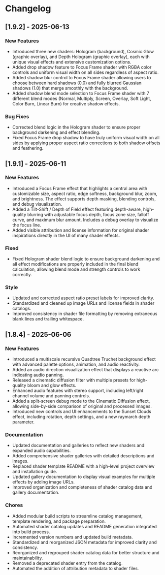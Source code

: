 # Changelog

## [1.9.2] - 2025-06-13

### New Features
- Introduced three new shaders: Hologram (background), Cosmic Glow (graphic overlay), and Depth Hologram (graphic overlay), each with unique visual effects and extensive customization options.
- Added drop shadow feature to Focus Frame shader with RGBA color controls and uniform visual width on all sides regardless of aspect ratio.
- Added shadow blur control to Focus Frame shader allowing users to choose between hard shadows (0.0) and fully blurred Gaussian shadows (1.0) that merge smoothly with the background.
- Added shadow blend mode selection to Focus Frame shader with 7 different blend modes (Normal, Multiply, Screen, Overlay, Soft Light, Color Burn, Linear Burn) for creative shadow effects.

### Bug Fixes
- Corrected blend logic in the Hologram shader to ensure proper background darkening and effect blending.
- Fixed Focus Frame drop shadow to have truly uniform visual width on all sides by applying proper aspect ratio corrections to both shadow offsets and feathering.

## [1.9.1] - 2025-06-11

### New Features
- Introduced a Focus Frame effect that highlights a central area with customizable size, aspect ratio, edge softness, background blur, zoom, and brightness. The effect supports depth masking, blending controls, and debug visualization.
- Added a Tilt-Shift / Depth of Field effect featuring depth-aware, high-quality blurring with adjustable focus depth, focus zone size, falloff curve, and maximum blur amount. Includes a debug overlay to visualize the focus line.
- Added visible attribution and license information for original shader inspirations directly in the UI of many shader effects.

### Fixed
- Fixed Hologram shader blend logic to ensure background darkening and all effect modifications are properly included in the final blend calculation, allowing blend mode and strength controls to work correctly.

### Style
- Updated and corrected aspect ratio preset labels for improved clarity.
- Standardized and cleaned up image URLs and license fields in shader catalogs.
- Improved consistency in shader file formatting by removing extraneous blank lines and trailing whitespace.

## [1.8.4] - 2025-06-06

### New Features
- Introduced a multiscale recursive Quadtree Truchet background effect with advanced palette options, animation, and audio reactivity.
- Added an audio direction visualization effect that displays a reactive arc indicating audio panning.
- Released a cinematic diffusion filter with multiple presets for high-quality bloom and glow effects.
- Enhanced audio features with stereo support, including left/right channel volume and panning controls.
- Added a split-screen debug mode to the Cinematic Diffusion effect, allowing side-by-side comparison of original and processed images.
- Introduced new controls and UI enhancements to the Sunset Clouds effect, including rotation, depth settings, and a new raymarch depth parameter.

### Documentation
- Updated documentation and galleries to reflect new shaders and expanded audio capabilities.
- Added comprehensive shader galleries with detailed descriptions and images.
- Replaced shader template README with a high-level project overview and installation guide.
- Updated gallery documentation to display visual examples for multiple effects by adding image URLs.
- Improved organization and completeness of shader catalog data and gallery documentation.

### Chores
- Added modular build scripts to streamline catalog management, template rendering, and package preparation.
- Automated shader catalog updates and README generation integrated into build process.
- Incremented version numbers and updated build metadata.
- Standardized and reorganized JSON metadata for improved clarity and consistency.
- Reorganized and regrouped shader catalog data for better structure and maintainability.
- Removed a deprecated shader entry from the catalog.
- Automated the addition of attribution metadata to shader files.
